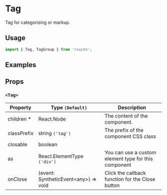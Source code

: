 # Tag

Tag for categorizing or markup.

## Usage

```js
import { Tag, TagGroup } from 'rsuite';
```

## Examples

<!--{demo}-->

## Props

### `<Tag>`

| Property    | Type `(Default)`                           | Description                                          |
| ----------- | ------------------------------------------ | ---------------------------------------------------- |
| children \* | React.Node                                 | The content of the component.                        |
| classPrefix | string `('tag')`                           | The prefix of the component CSS class                |
| closable    | boolean                                    |
| as          | React.ElementType `('div')`                | You can use a custom element type for this component |
| onClose     | (event: SyntheticEvent&lt;any&gt;) => void | Click the callback function for the Close button     |
